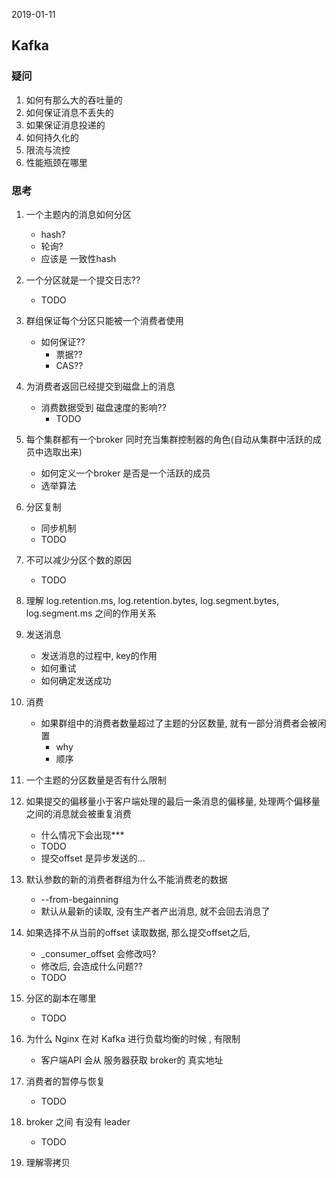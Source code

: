 2019-01-11

## Kafka

### 疑问
1. 如何有那么大的吞吐量的
2. 如何保证消息不丢失的
3. 如果保证消息投递的
4. 如何持久化的
1. 限流与流控
1. 性能瓶颈在哪里

### 思考
1. 一个主题内的消息如何分区
    - hash?
    - 轮询?
    - 应该是 一致性hash
1. 一个分区就是一个提交日志??
    - TODO
1. 群组保证每个分区只能被一个消费者使用
    - 如何保证??
        - 票据??
        - CAS??
2. 为消费者返回已经提交到磁盘上的消息
    - 消费数据受到 磁盘速度的影响??
        - TODO
3. 每个集群都有一个broker 同时充当集群控制器的角色(自动从集群中活跃的成员中选取出来)
    - 如何定义一个broker 是否是一个活跃的成员
    - 选举算法
4. 分区复制
    - 同步机制
    - TODO
5. 不可以减少分区个数的原因
    - TODO
6. 理解 log.retention.ms, log.retention.bytes, log.segment.bytes, log.segment.ms 之间的作用关系
7. 发送消息
    - 发送消息的过程中, key的作用
    - 如何重试
    - 如何确定发送成功
1. 消费
    - 如果群组中的消费者数量超过了主题的分区数量, 就有一部分消费者会被闲置
        - why
        - 顺序
1. 一个主题的分区数量是否有什么限制
1. 如果提交的偏移量小于客户端处理的最后一条消息的偏移量, 处理两个偏移量之间的消息就会被重复消费
    - 什么情况下会出现***
    - TODO
    - 提交offset 是异步发送的...
1. 默认参数的新的消费者群组为什么不能消费老的数据
    - --from-begainning
    - 默认从最新的读取, 没有生产者产出消息, 就不会回去消息了
1. 如果选择不从当前的offset 读取数据, 那么提交offset之后, 
    - _consumer_offset 会修改吗?
    - 修改后, 会造成什么问题??
    - TODO
    
    
1. 分区的副本在哪里
    - TODO
    
1. 为什么 Nginx 在对 Kafka 进行负载均衡的时候 , 有限制
    - 客户端API 会从 服务器获取 broker的 真实地址    
1. 消费者的暂停与恢复
    - TODO
    
1. broker 之间 有没有 leader
    - TODO
1. 理解零拷贝

